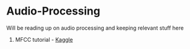 # Audio-Processing
Will be reading up on audio processing and keeping relevant stuff here

1. MFCC tutorial - [Kaggle](https://www.kaggle.com/ilyamich/mfcc-implementation-and-tutorial)
